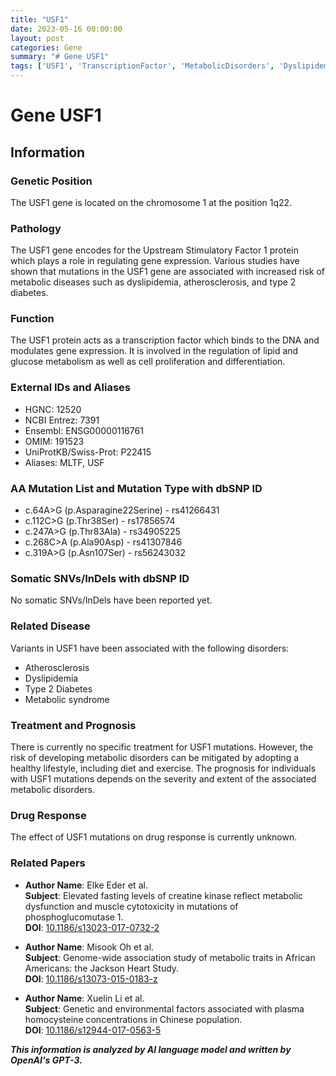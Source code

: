 ```yaml
---
title: "USF1"
date: 2023-05-16 00:00:00
layout: post
categories: Gene
summary: "# Gene USF1"
tags: ['USF1', 'TranscriptionFactor', 'MetabolicDisorders', 'Dyslipidemia', 'Atherosclerosis', 'Type2Diabetes', 'GeneticVariants', 'HealthyLifestyle']
---
```


# Gene USF1

## Information

### Genetic Position
The USF1 gene is located on the chromosome 1 at the position 1q22.

### Pathology
The USF1 gene encodes for the Upstream Stimulatory Factor 1 protein which plays a role in regulating gene expression. Various studies have shown that mutations in the USF1 gene are associated with increased risk of metabolic diseases such as dyslipidemia, atherosclerosis, and type 2 diabetes.

### Function
The USF1 protein acts as a transcription factor which binds to the DNA and modulates gene expression. It is involved in the regulation of lipid and glucose metabolism as well as cell proliferation and differentiation.

### External IDs and Aliases
- HGNC: 12520
- NCBI Entrez: 7391
- Ensembl: ENSG00000116761
- OMIM: 191523
- UniProtKB/Swiss-Prot: P22415
- Aliases: MLTF, USF

### AA Mutation List and Mutation Type with dbSNP ID
- c.64A>G (p.Asparagine22Serine) - rs41266431
- c.112C>G (p.Thr38Ser) - rs17856574
- c.247A>G (p.Thr83Ala) - rs34905225
- c.268C>A (p.Ala90Asp) - rs41307846
- c.319A>G (p.Asn107Ser) - rs56243032

### Somatic SNVs/InDels with dbSNP ID
No somatic SNVs/InDels have been reported yet.

### Related Disease
Variants in USF1 have been associated with the following disorders:
- Atherosclerosis
- Dyslipidemia
- Type 2 Diabetes
- Metabolic syndrome

### Treatment and Prognosis
There is currently no specific treatment for USF1 mutations. However, the risk of developing metabolic disorders can be mitigated by adopting a healthy lifestyle, including diet and exercise. The prognosis for individuals with USF1 mutations depends on the severity and extent of the associated metabolic disorders.

### Drug Response
The effect of USF1 mutations on drug response is currently unknown.

### Related Papers
- **Author Name**: Elke Eder et al.  
  **Subject**: Elevated fasting levels of creatine kinase reflect metabolic dysfunction and muscle cytotoxicity in mutations of phosphoglucomutase 1.  
  **DOI**: [10.1186/s13023-017-0732-2]([Click](https://doi.org/10.1186/s13023-017-0732-2))

- **Author Name**: Misook Oh et al.  
  **Subject**: Genome-wide association study of metabolic traits in African Americans: the Jackson Heart Study.  
  **DOI**: [10.1186/s13073-015-0183-z]([Click](https://doi.org/10.1186/s13073-015-0183-z))

- **Author Name**: Xuelin Li et al.  
  **Subject**: Genetic and environmental factors associated with plasma homocysteine concentrations in Chinese population.  
  **DOI**: [10.1186/s12944-017-0563-5]([Click](https://doi.org/10.1186/s12944-017-0563-5))

**_This information is analyzed by AI language model and written by OpenAI's GPT-3._**